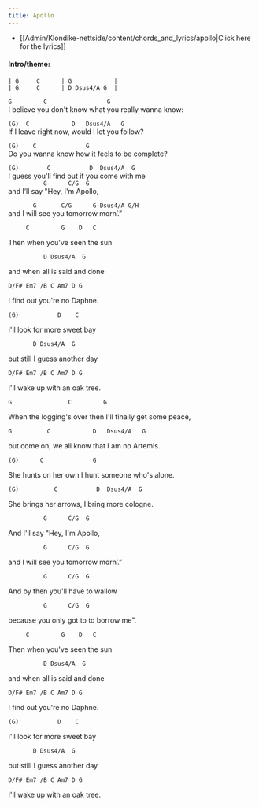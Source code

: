 ```yaml
---
title: Apollo
---
```

* [[Admin/Klondike-nettside/content/chords_and_lyrics/apollo|Click here for the lyrics]]
#### Intro/theme:  
```
| G     C      | G            |
| G     C      | D Dsus4/A G  |
```

`G         C                 G`<br>I believe you don't know what you really wanna know:

`(G)  C            D   Dsus4/A   G`<br>If I leave right now, would I let you follow?

`(G)    C              G`<br>Do you wanna know how it feels to be complete?

`(G)        C           D  Dsus4/A  G`<br>I guess you'll find out if you come with me
<br>
`          G      C/G  G`<br>and I’ll say "Hey, I'm Apollo,

`       G       C/G      G Dsus4/A G/H`<br>and I will see you tomorrow morn’.”
<br>

`     C         G    D   C`

Then when you've seen the sun

`          D Dsus4/A  G` 

and when all is said and done

`D/F# Em7 /B C Am7 D G`

I find out you're no Daphne.

`(G)           D    C`

I'll look for more sweet bay

`       D Dsus4/A  G`

but still I guess another day

`D/F# Em7 /B C Am7 D G`

I'll wake up with an oak tree.


`G                C         G`

When the logging's over then I'll finally get some peace,

`G          C            D   Dsus4/A   G`

but come on, we all know that I am no Artemis.

`(G)      C              G`

She hunts on her own I hunt someone who's alone.

`(G)          C           D  Dsus4/A  G`

She brings her arrows, I bring more cologne.


`          G      C/G  G`

And I'll say "Hey, I'm Apollo,

`          G      C/G  G`

and I will see you tomorrow morn’.”

`          G      C/G  G`

And by then you'll have to wallow

`          G      C/G  G`

because you only got to to borrow me".


`     C         G    D   C`

Then when you've seen the sun

`          D Dsus4/A  G` 

and when all is said and done

`D/F# Em7 /B C Am7 D G`

I find out you're no Daphne.

`(G)           D    C  `

I'll look for more sweet bay

`       D Dsus4/A  G`

but still I guess another day

`D/F# Em7 /B C Am7 D G`

I'll wake up with an oak tree.